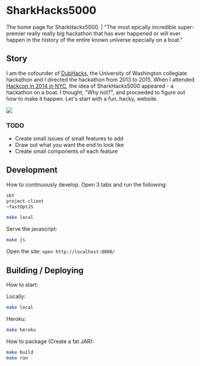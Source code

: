 # SharkHacks5000

The home page for SharkHacks5000.
| "The most epically incredible super-premier really really big hackathon that has ever happened or will ever happen in the history of the entire known universe epecially on a boat."

## Story

I am the cofounder of [DubHacks](dubhacks.co), the University of Washington collegiate hackathon and I directed the hackathon from 2013 to 2015. When I attended [Hackcon in 2014 in NYC](http://news.mlh.io/hackcon-talks-03-31-2014), the idea of SharkHacks5000 appeared - a hackathon on a boat. I thought, "Why not?", and proceeded to figure out how to make it happen. Let's start with a fun, hacky, website.

![](https://cloud.githubusercontent.com/assets/744973/12055590/7340b810-aee3-11e5-9267-75d4278a415d.jpg)

### TODO

- Create small issues of small features to add
- Draw out what you want the end to look like
- Create small components of each feature

## Development

How to continuously develop. Open 3 tabs and run the following:

```sh
sbt
project client
~fastOptJS
```

```sh
make local
```

Serve the javascript:
```sh
make js
```

Open the site:
`open http://localhost:8080/`

## Building / Deploying

How to start:

Locally:

```sh
make local
```

Heroku:

```sh
make heroku
```

How to package (Create a fat JAR):

```sh
make build
make run
```
